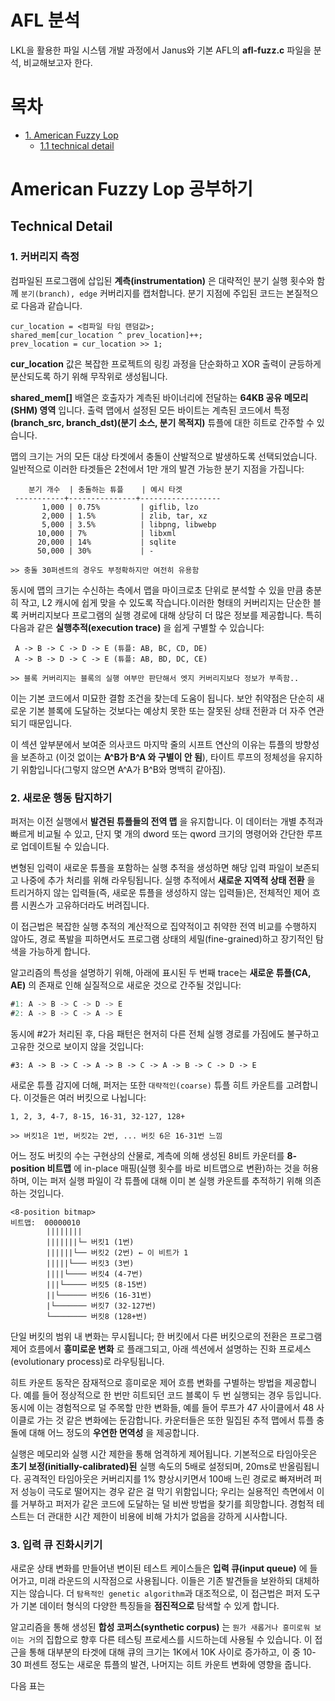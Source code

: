 # AFL 분석
LKL을 활용한 파일 시스템 개발 과정에서 Janus와 기본 AFL의 **afl-fuzz.c** 파일을 분석, 비교해보고자 한다.

# 목차
- [1. American Fuzzy Lop](#american-fuzzy-lop-공부하기)
    - [1.1 technical detail](#technical-detail)

# American Fuzzy Lop 공부하기
## Technical Detail
### 1. 커버리지 측정
컴파일된 프로그램에 삽입된 **계측(instrumentation)** 은 대략적인 분기 실행 횟수와 함께 `분기(branch), edge` 커버리지를 캡처합니다. 분기 지점에 주입된 코드는 본질적으로 다음과 같습니다.
```
cur_location = <컴파일 타임 랜덤값>;
shared_mem[cur_location ^ prev_location]++;
prev_location = cur_location >> 1;
```
**cur_location** 값은 복잡한 프로젝트의 링킹 과정을 단순화하고 XOR 출력이 균등하게 분산되도록 하기 위해 무작위로 생성됩니다. 

**shared_mem[]** 배열은 호출자가 계측된 바이너리에 전달하는 **64KB 공유 메모리(SHM) 영역** 입니다. 출력 맵에서 설정된 모든 바이트는 계측된 코드에서 특정 **(branch_src, branch_dst)(분기 소스, 분기 목적지)** 튜플에 대한 히트로 간주할 수 있습니다. 

맵의 크기는 거의 모든 대상 타겟에서 충돌이 산발적으로 발생하도록 선택되었습니다. 일반적으로 이러한 타겟들은 2천에서 1만 개의 발견 가능한 분기 지점을 가집니다:

```
    분기 개수  | 충돌하는 튜플    | 예시 타겟
 -----------+---------------+------------------
       1,000 | 0.75%         | giflib, lzo
       2,000 | 1.5%          | zlib, tar, xz
       5,000 | 3.5%          | libpng, libwebp
      10,000 | 7%            | libxml
      20,000 | 14%           | sqlite
      50,000 | 30%           | -

>> 충돌 30퍼센트의 경우도 부정확하지만 여전히 유용함
```

동시에 맵의 크기는 수신하는 측에서 맵을 마이크로초 단위로 분석할 수 있을 만큼 충분히 작고, L2 캐시에 쉽게 맞을 수 있도록 작습니다.이러한 형태의 커버리지는 단순한 블록 커버리지보다 프로그램의 실행 경로에 대해 상당히 더 많은 정보를 제공합니다. 특히 다음과 같은 **실행추적(execution trace)** 을 쉽게 구별할 수 있습니다:
```
 A -> B -> C -> D -> E (튜플: AB, BC, CD, DE)
 A -> B -> D -> C -> E (튜플: AB, BD, DC, CE)

>> 블록 커버리지는 블록의 실행 여부만 판단해서 엣지 커버리지보다 정보가 부족함..
```

이는 기본 코드에서 미묘한 결함 조건을 찾는데 도움이 됩니다. 보안 취약점은 단순히 새로운 기본 블록에 도달하는 것보다는 예상치 못한 또는 잘못된 상태 전환과 더 자주 연관되기 때문입니다.

이 섹션 앞부분에서 보여준 의사코드 마지막 줄의 시프트 연산의 이유는 튜플의 방향성을 보존하고 (이것 없이는 **A^B가 B^A 와 구별이 안 됨**), 타이트 루프의 정체성을 유지하기 위함입니다(그렇지 않으면 A^A가 B^B와 명백히 같아짐).

### 2. 새로운 행동 탐지하기
퍼저는 이전 실행에서 **발견된 튜플들의 전역 맵** 을 유지합니다. 이 데이터는 개별 추적과 빠르게 비교될 수 있고, 단지 몇 개의 dword 또는 qword 크기의 명령어와 간단한 루프로 업데이트될 수 있습니다.

변형된 입력이 새로운 튜플을 포함하는 실행 추적을 생성하면 해당 입력 파일이 보존되고 나중에 추가 처리를 위해 라우팅됩니다. 실행 추적에서 **새로운 지역적 상태 전환** 을 트리거하지 않는 입력들(즉, 새로운 튜플을 생성하지 않는 입력들)은, 전체적인 제어 흐름 시퀀스가 고유하더라도 버려집니다. 

이 접근법은 복잡한 실행 추적의 계산적으로 집약적이고 취약한 전역 비교를 수행하지 않아도, 경로 폭발을 피하면서도 프로그램 상태의 세밀(fine-grained)하고 장기적인 탐색을 가능하게 합니다.

알고리즘의 특성을 설명하기 위해, 아래에 표시된 두 번째 trace는 **새로운 튜플(CA, AE)** 의 존재로 인해 실질적으로 새로운 것으로 간주될 것입니다:
```d
#1: A -> B -> C -> D -> E
#2: A -> B -> C -> A -> E
```

동시에 #2가 처리된 후, 다음 패턴은 현저히 다른 전체 실행 경로를 가짐에도 불구하고 고유한 것으로 보이지 않을 것입니다:
```
#3: A -> B -> C -> A -> B -> C -> A -> B -> C -> D -> E
```

새로운 튜플 감지에 더해, 퍼저는 또한 `대략적인(coarse)` 튜플 히트 카운트를 고려합니다. 이것들은 여러 버킷으로 나뉩니다:
```
1, 2, 3, 4-7, 8-15, 16-31, 32-127, 128+

>> 버킷1은 1번, 버킷2는 2번, ... 버킷 6은 16-31번 느낌
```

어느 정도 버킷의 수는 구현상의 산물로, 계측에 의해 생성된 8비트 카운터를 **8-position 비트맵** 에 in-place 매핑(실행 횟수를 바로 비트맵으로 변환)하는 것을 허용하며, 이는 퍼저 실행 파일이 각 튜플에 대해 이미 본 실행 카운트를 추적하기 위해 의존하는 것입니다. 

```
<8-position bitmap>
비트맵:  00000010
        ||||||||
        |||||||└─ 버킷1 (1번)
        ||||||└── 버킷2 (2번) ← 이 비트가 1
        |||||└─── 버킷3 (3번)  
        ||||└──── 버킷4 (4-7번)
        |||└───── 버킷5 (8-15번)
        ||└────── 버킷6 (16-31번)
        |└─────── 버킷7 (32-127번)
        └──────── 버킷8 (128+번)
```

단일 버킷의 범위 내 변화는 무시됩니다; 한 버킷에서 다른 버킷으로의 전환은 프로그램 제어 흐름에서 **흥미로운 변화** 로 플래그되고, 아래 섹션에서 설명하는 진화 프로세스(evolutionary process)로 라우팅됩니다.

히트 카운트 동작은 잠재적으로 흥미로운 제어 흐름 변화를 구별하는 방법을 제공합니다. 예를 들어 정상적으로 한 번만 히트되던 코드 블록이 두 번 실행되는 경우 등입니다. 동시에 이는 경험적으로 덜 주목할 만한 변화들, 예를 들어 루프가 47 사이클에서 48 사이클로 가는 것 같은 변화에는 둔감합니다. 카운터들은 또한 밀집된 추적 맵에서 튜플 충돌에 대해 어느 정도의 **우연한 면역성** 을 제공합니다.

실행은 메모리와 실행 시간 제한을 통해 엄격하게 제어됩니다. 기본적으로 타임아웃은 **초기 보정(initially-calibrated)된** 실행 속도의 5배로 설정되며, 20ms로 반올림됩니다. 공격적인 타임아웃은 커버리지를 1% 향상시키면서 100배 느린 경로로 빠져버려 퍼저 성능이 극도로 떨어지는 경우 같은 걸 막기 위함입니다; 우리는 실용적인 측면에서 이를 거부하고 퍼저가 같은 코드에 도달하는 덜 비싼 방법을 찾기를 희망합니다. 경험적 테스트는 더 관대한 시간 제한이 비용에 비해 가치가 없음을 강하게 시사합니다.

### 3. 입력 큐 진화시키기
새로운 상태 변화를 만들어낸 변이된 테스트 케이스들은 **입력 큐(input queue)** 에 들어가고, 미래 라운드의 시작점으로 사용됩니다. 이들은 기존 발견들을 보완하되 대체하지는 않습니다. 더 `탐욕적인 genetic algorithm`과 대조적으로, 이 접근법은 퍼저 도구가 기본 데이터 형식의 다양한 특징들을 **점진적으로** 탐색할 수 있게 합니다.

알고리즘을 통해 생성된 **합성 코퍼스(synthetic corpus)** 는 `뭔가 새롭거나 흥미로워 보이는 거`의 집합으로 향후 다른 테스팅 프로세스를 시드하는데 사용될 수 있습니다. 이 접근을 통해 대부분의 타겟에 대해 큐의 크기는 1K에서 10K 사이로 증가하고, 이 중 10-30 퍼센트 정도는 새로운 튜플의 발견, 나머지는 히트 카운트 변화에 영향을 줍니다.

다음 표는 